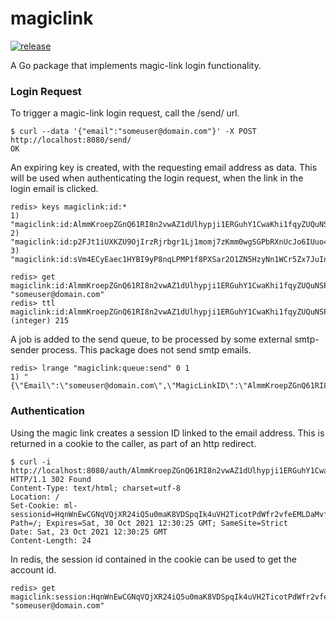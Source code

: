 # magiclink

[![release](https://github.com/thisdougb/magiclink/actions/workflows/release.yaml/badge.svg)](https://github.com/thisdougb/magiclink/actions/workflows/release.yaml)

A Go package that implements magic-link login functionality.

### Login Request
To trigger a magic-link login request, call the /send/ url.
```
$ curl --data '{"email":"someuser@domain.com"}' -X POST http://localhost:8080/send/
OK
```
An expiring key is created, with the requesting email address as data.
This will be used when authenticating the login request, when the link in the login email is clicked.
```
redis> keys magiclink:id:*
1) "magiclink:id:AlmmKroepZGnQ61RI8n2vwAZ1dUlhypji1ERGuhY1CwaKhi1fqyZUQuNSPjuavMJ"
2) "magiclink:id:p2FJt1iUXKZU9OjIrzRjrbgr1Lj1momj7zKmm0wgSGPbRXnUcJo6IUuo4Wuxl2tW"
3) "magiclink:id:sVm4ECyEaec1HYBI9yP8nqLPMP1f8PXSar2O1ZN5HzyNn1WCr5Zx7JuInMUB8o8t"

redis> get magiclink:id:AlmmKroepZGnQ61RI8n2vwAZ1dUlhypji1ERGuhY1CwaKhi1fqyZUQuNSPjuavMJ
"someuser@domain.com"
redis> ttl magiclink:id:AlmmKroepZGnQ61RI8n2vwAZ1dUlhypji1ERGuhY1CwaKhi1fqyZUQuNSPjuavMJ
(integer) 215
```
A job is added to the send queue, to be processed by some external smtp-sender process.
This package does not send smtp emails.
```
redis> lrange "magiclink:queue:send" 0 1
1) "{\"Email\":\"someuser@domain.com\",\"MagicLinkID\":\"AlmmKroepZGnQ61RI8n2vwAZ1dUlhypji1ERGuhY1CwaKhi1fqyZUQuNSPjuavMJ\",\"Timestamp\":1634976117}"
```

### Authentication
Using the magic link creates a session ID linked to the email address.
This is returned in a cookie to the caller, as part of an http redirect.
```
$ curl -i http://localhost:8080/auth/AlmmKroepZGnQ61RI8n2vwAZ1dUlhypji1ERGuhY1CwaKhi1fqyZUQuNSPjuavMJ
HTTP/1.1 302 Found
Content-Type: text/html; charset=utf-8
Location: /
Set-Cookie: ml-sessionid=HqnWnEwCGNqVQjXR24iQ5u0maK8VDSpqIk4uVH2TicotPdWfr2vfeEMLDaMvfX0o; Path=/; Expires=Sat, 30 Oct 2021 12:30:25 GMT; SameSite=Strict
Date: Sat, 23 Oct 2021 12:30:25 GMT
Content-Length: 24
```
In redis, the session id contained in the cookie can be used to get the account id.
```
redis> get magiclink:session:HqnWnEwCGNqVQjXR24iQ5u0maK8VDSpqIk4uVH2TicotPdWfr2vfeEMLDaMvfX0o
"someuser@domain.com"
```
